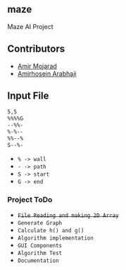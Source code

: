 ## maze

Maze AI Project

## Contributors

* [Amir Mojarad](https://github.com/amirmojarad)
* [Amirhosein Arabhaji](https://github.com/AmirhoseinArabhaji)

## Input File
```bash
5,5
%%%%G
--%%-
%-%--
%%--%
S--%-
```

* `% -> wall`
* `- -> path`
* `S -> start`
* `G -> end`

### Project ToDo

* ~~`File Reading and making 2D Array`~~
* `Generate Graph`
* `Calculate h() and g()`
* `Algorithm implementation`
* `GUI Components`
* `Algorithm Test`
* `Documentation`
